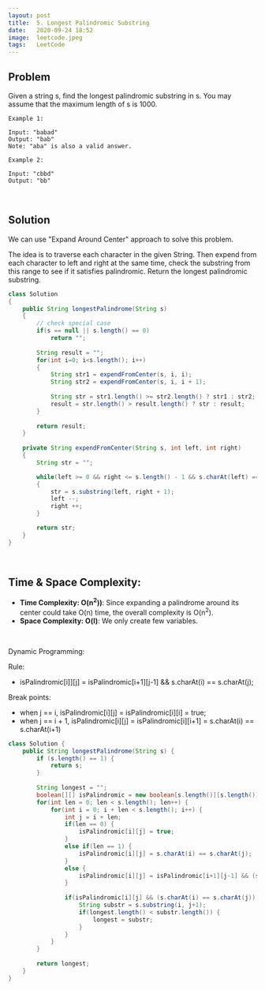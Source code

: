 ```yaml
---
layout: post
title:  5. Longest Palindromic Substring
date:   2020-09-24 18:52
image:  leetcode.jpeg
tags:   LeetCode
---
```


## Problem

Given a string s, find the longest palindromic substring in s. You may assume that the maximum length of s is 1000.

```
Example 1:

Input: "babad"
Output: "bab"
Note: "aba" is also a valid answer.

Example 2:

Input: "cbbd"
Output: "bb"
```

<!-- Line breaks -->
<br />

## Solution

We can use "Expand Around Center" approach to solve this problem. 

The idea is to traverse each character in the given String. Then expend from each character to left and right at the same time, check the substring from this range to see if it satisfies palindromic. Return the longest palindromic substring.

```java
class Solution 
{
    public String longestPalindrome(String s) 
    {
        // check special case
        if(s == null || s.length() == 0)
            return "";
        
        String result = "";
        for(int i=0; i<s.length(); i++)
        {
            String str1 = expendFromCenter(s, i, i);
            String str2 = expendFromCenter(s, i, i + 1);
            
            String str = str1.length() >= str2.length() ? str1 : str2;
            result = str.length() > result.length() ? str : result;
        }
        
        return result;
    }
             
    private String expendFromCenter(String s, int left, int right)
    {
        String str = "";

        while(left >= 0 && right <= s.length() - 1 && s.charAt(left) == s.charAt(right))
        {
            str = s.substring(left, right + 1);
            left --;
            right ++;
        }

        return str;
    }
}
```

<!-- Line breaks -->
<br />

## Time & Space Complexity:

* **Time Complexity: O(n<sup>2</sup>))**: Since expanding a palindrome around its center could take O(n) time, the overall complexity is O(n<sup>2</sup>).
* **Space Complexity: O(l)**: We only create few variables.

<!-- Line breaks -->
<br />

Dynamic Programming:

Rule:
* isPalindromic[i]][j] = isPalindromic[i+1][j-1] && s.charAt(i) == s.charAt(j);

Break points:
  * when j == i, isPalindromic[i][j] =  isPalindromic[i][i] = true;
  * when j == i + 1, isPalindromic[i][j] = isPalindromic[i][i+1] = s.charAt(i) == s.charAt(i+1)

```java
class Solution {
    public String longestPalindrome(String s) {
        if (s.length() == 1) {
            return s; 
        }
        
        String longest = "";
        boolean[][] isPalindromic = new boolean[s.length()][s.length()];
        for(int len = 0; len < s.length(); len++) {
            for(int i = 0; i + len < s.length(); i++) {
                int j = i + len;
                if(len == 0) {
                    isPalindromic[i][j] = true;
                }
                else if(len == 1) {
                    isPalindromic[i][j] = s.charAt(i) == s.charAt(j);
                }
                else {
                    isPalindromic[i][j] = isPalindromic[i+1][j-1] && (s.charAt(i) == s.charAt(j));
                }
                
                if(isPalindromic[i][j] && (s.charAt(i) == s.charAt(j))) {
                    String substr = s.substring(i, j+1);
                    if(longest.length() < substr.length()) {
                        longest = substr;
                    }
                }
            }
        }
        
        return longest;
    }
}
```





